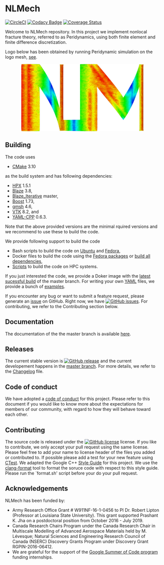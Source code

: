 # NLMech

[![CircleCI](https://circleci.com/gh/nonlocalmodels/NLMech.svg?style=shield)](https://circleci.com/gh/nonlocalmodels/nonlocalheatequation) [![Codacy Badge](https://app.codacy.com/project/badge/Grade/118379d7d745464584b73e9e06f60462)](https://www.codacy.com/gh/nonlocalmodels/NLMech?utm_source=github.com&amp;utm_medium=referral&amp;utm_content=nonlocalmodels/NLMech&amp;utm_campaign=Badge_Grade) [![Coverage Status](https://coveralls.io/repos/github/nonlocalmodels/NLMech/badge.svg?branch=master)](https://coveralls.io/github/nonlocalmodels/NLMech?branch=master)

Welcome to NLMech repository. In this project we implement 
nonlocal fracture theory, referred to as Peridynamics, 
using both finite element and finite difference discretization.  

Logo below has been obtained by running Peridynamic simulation on the logo mesh, [see](https://nonlocalmodels.github.io/examples/fd-logo-soft-material.html).

<p style="text-align:center;"><img src="https://github.com/nonlocalmodels/NLMech/blob/master/assets/logo/logo_sim.png?raw=true" alt="logo" width="400"/></p>

## Building 

The code uses 

  * [CMake](https://cmake.org/) 3.10

as the build system and has following dependencies: 

  * [HPX](https://github.com/STEllAR-GROUP/hpx) 1.5.1
  * [Blaze](https://bitbucket.org/blaze-lib/blaze/src/master/) 3.8,  
  * [Blaze_Iterative](https://github.com/STEllAR-GROUP/BlazeIterative) master, 
  * [Boost](https://www.boost.org/) 1.73,
  * [gmsh](https://gmsh.info/) 4.6,
  * [VTK](https://www.vtk.org) 8.2, and 
  * [YAML-CPP](https://github.com/jbeder/yaml-cpp) 0.6.3.

Note that the above provided versions are the minimal rquired versions and we recommend to use these to build the code. 

We provide following support to build the code

* Bash scripts to build the code on [Ubuntu](https://github.com/nonlocalmodels/buildscripts/tree/master/Ubuntu) and [Fedora](https://github.com/nonlocalmodels/buildscripts/tree/master/Fedora),
* Docker files to build the code using the [Fedora packages](https://github.com/nonlocalmodels/buildscripts/blob/master/Docker/Fedora) or [build all dependencies](https://github.com/nonlocalmodels/buildscripts/blob/master/Docker/FedoraAll),
* [Scripts](https://github.com/nonlocalmodels/HPCBuildInfrastructure) to build the code on HPC systems.

If you just interested the code, we provide a Doker image with the [latest sucessful build](https://github.com/nonlocalmodels/NLMech/packages/384758) of the master branch. For writing your own 
[YAML](https://docs.ansible.com/ansible/latest/reference_appendices/YAMLSyntax.html) files, we provide a bunch of [examples](https://nonlocalmodels.github.io/examples/).

If you encounter any bug or want to submit a feature request, please generate an [issue](https://github.com/nonlocalmodels/NLMech/issues) on GitHub. 
Right now, we have [![GitHub issues](https://img.shields.io/github/issues/nonlocalmodels/nlmech.svg)](https://github.com/nonlocalmodels/NLMech/issues). For contributing, we refer to the Contributing section below.

## Documentation

The documentation of the the master branch is available [here](https://nonlocalmodels.github.io/documentation/).

## Releases

The current stable version is [![GitHub release](https://img.shields.io/github/release/nonlocalmodels/NLMech.svg)](https://GitHub.com/nonlocalmodels/NLMech/releases/) and the current developement happens in the [master branch](https://github.com/nonlocalmodels/NLMech). For more details, we refer to the [Changelog]() file.

## Code of conduct

We have adopted a [code of conduct](https://github.com/nonlocalmodels/NLMech/blob/master/CODE_OF_CONDUCT.md) for this project. Please refer to this document if you would like to know more about the expectations for members of our community, with regard to how they will behave toward each other.

## Contributing

The source code is released under the [![GitHub license](https://img.shields.io/github/license/nonlocalmodels/nonlocalmodels.github.io.svg)](https://github.com/nonlocalmodels/nonlocalmodels.github.io/blob/master/LICENSE) license. If you like to contribute, we only accept your pull request using the same license. Please feel free to add your name to license header of the files you added or contributed to. If possible please add a test for your new feature using [CTest](https://gitlab.kitware.com/cmake/community/-/wikis/doc/ctest/Testing-With-CTest). We adapted the Google C++ [Style Guide](https://google.github.io/styleguide/cppguide.html) for this project. We use the [clang-format](https://clang.llvm.org/docs/ClangFormat.html) tool to format the soruce code with respect to this style guide. Please run the `format.sh' script before your do your pull request.

## Acknowledgements

NLMech has been funded by:

* Army Research Office Grant # W911NF-16-1-0456 to PI Dr. Robert Lipton (Professor at Louisiana State University). This grant supported Prashant K. Jha on a postdoctoral position from October 2016 - July 2019.
*  Canada Research Chairs Program under the Canada Research Chair in Multiscale Modelling of Advanced Aerospace Materials held by M. Lévesque; Natural Sciences and Engineering Research Council of Canada (NSERC) Discovery Grants Program under Discovery Grant RGPIN-2016-06412.
* We are grateful for the support of the [Google Summer of Code program](https://summerofcode.withgoogle.com/) funding internships.



